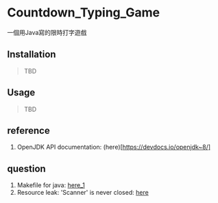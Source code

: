 # Countdown_Typing_Game

一個用Java寫的限時打字遊戲

## Installation

> TBD

## Usage

> TBD

## reference

1. OpenJDK API documentation: (here)[https://devdocs.io/openjdk~8/]

## question

1. Makefile for java: [here_1](https://www.cnblogs.com/jiqingwu/archive/2012/06/13/java_makefile.html)
2. Resource leak: 'Scanner' is never closed: [here](https://stackoverflow.com/questions/12519335/resource-leak-in-is-never-closed)
